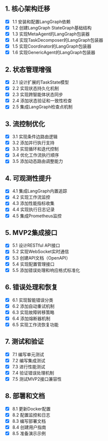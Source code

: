 ## 1. 核心架构迁移
- [x] 1.1 安装和配置LangGraph依赖
- [x] 1.2 创建LangGraph StateGraph基础结构
- [x] 1.3 实现MetaAgent的LangGraph包装器
- [x] 1.4 实现TaskDecomposer的LangGraph包装器
- [x] 1.5 实现Coordinator的LangGraph包装器
- [x] 1.6 实现GenericAgent的LangGraph包装器

## 2. 状态管理增强
- [x] 2.1 设计扩展的TaskState模型
- [x] 2.2 实现状态持久化机制
- [x] 2.3 实现跨智能体状态同步
- [x] 2.4 添加状态验证和一致性检查
- [x] 2.5 集成LangGraph检查点机制

## 3. 流控制优化
- [x] 3.1 实现条件边路由逻辑
- [x] 3.2 添加并行执行支持
- [x] 3.3 实现循环和迭代控制
- [x] 3.4 优化工作流执行顺序
- [x] 3.5 添加动态路由调整能力

## 4. 可观测性提升
- [x] 4.1 集成LangGraph内置追踪
- [x] 4.2 实现工作流监控
- [x] 4.3 添加性能指标收集
- [x] 4.4 实现执行日志记录
- [x] 4.5 集成Prometheus监控

## 5. MVP2集成接口
- [x] 5.1 设计RESTful API接口
- [x] 5.2 实现WebSocket实时通信
- [x] 5.3 创建API文档（OpenAPI）
- [x] 5.4 实现配置管理接口
- [x] 5.5 添加错误处理和响应格式标准化

## 6. 错误处理和恢复
- [x] 6.1 实现智能错误分类
- [x] 6.2 添加自动重试机制
- [x] 6.3 实现故障转移策略
- [x] 6.4 添加熔断器机制
- [x] 6.5 实现工作流恢复功能

## 7. 测试和验证
- [x] 7.1 编写单元测试
- [x] 7.2 编写集成测试
- [x] 7.3 进行性能测试
- [x] 7.4 验证错误处理机制
- [x] 7.5 测试MVP2接口兼容性

## 8. 部署和文档
- [x] 8.1 更新Docker配置
- [x] 8.2 配置监控和日志
- [x] 8.3 编写部署文档
- [x] 8.4 创建用户指南
- [x] 8.5 准备演示示例